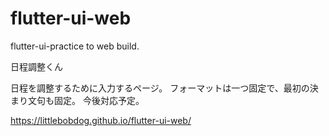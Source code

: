 # flutter-ui-web
flutter-ui-practice to web build.

日程調整くん

日程を調整するために入力するページ。
フォーマットは一つ固定で、最初の決まり文句も固定。
今後対応予定。

https://littlebobdog.github.io/flutter-ui-web/
